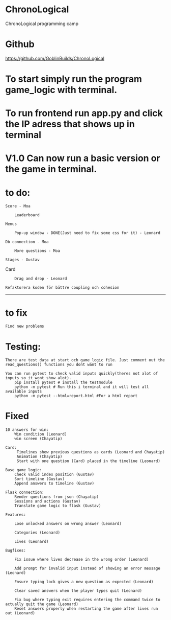 # ChronoLogical
ChronoLogical programming camp

# Github
https://github.com/GoblinBuilds/ChronoLogical

# To start simply run the program game_logic with terminal.
# To run frontend run app.py and click the IP adress that shows up in terminal 

# V1.0 Can now run a basic version or the game in terminal. 

# to do:


    Score - Moa

        Leaderboard

    Menus

        Pop-up window - DONE(Just need to fix some css for it) - Leonard

    Db connection - Moa

        More questions - Moa

    Stages - Gustav

   Card

        Drag and drop - Leonard
    
    Refaktorera koden för bättre coupling och cohesion

-------------------------------------------------------------

# to fix

    Find new problems


# Testing:
    There are test data at start och game_logic file. Just comment out the read_questions() functions you dont want to run

    You can run pytest to check valid inputs quickly(theres not alot of inputs so it wont show alot). 
        pip install pytest # install the testmodule
        python -m pytest # Run this i terminal and it will test all available inputs
        python -m pytest --html=report.html #For a html report


# Fixed

    10 answers for win:
        Win condition (Leonard)
        win screen (Chayatip)

    Card:
         Timelines show previous questions as cards (Leonard and Chayatip)
         Animation (Chayatip)
         Start with one question (Card) placed in the timeline (Leonard)
        
    Base game logic:
        Check valid index position (Gustav)
        Sort timeline (Gustav)
        Append answers to timeline (Gustav)

    Flask connection:
        Render questions from json (Chayatip) 
        Sessions and actions (Gustav)
        Translate game logic to flask (Gustav)

    Features:

        Lose unlocked answers on wrong answer (Leonard)

        Categories (Leonard)

        Lives (Leonard)

    Bugfixes:

        Fix issue where lives decrease in the wrong order (Leonard)

        Add prompt for invalid input instead of showing an error message (Leonard)

        Ensure typing lock gives a new question as expected (Leonard)

        Clear saved answers when the player types quit (Leonard)

        Fix bug where typing exit requires entering the command twice to actually quit the game (Leonard)
        Reset answers properly when restarting the game after lives run out (Leonard)
